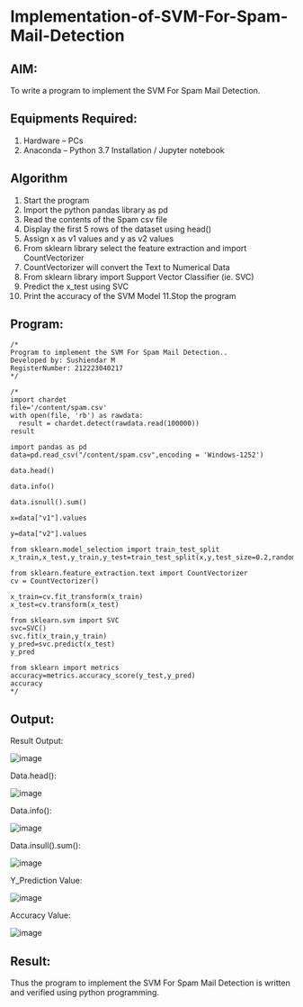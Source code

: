 # Implementation-of-SVM-For-Spam-Mail-Detection

## AIM:
To write a program to implement the SVM For Spam Mail Detection.

## Equipments Required:
1. Hardware – PCs
2. Anaconda – Python 3.7 Installation / Jupyter notebook

## Algorithm
1. Start the program
2. Import the python pandas library as pd
3. Read the contents of the Spam csv file
4. Display the first 5 rows of the dataset using head()
5. Assign x as v1 values and y as v2 values
6. From sklearn library select the feature extraction and import CountVectorizer
7. CountVectorizer will convert the Text to Numerical Data
8. From sklearn library import Support Vector Classifier (ie. SVC)
9. Predict the x_test using SVC
10. Print the accuracy of the SVM Model 11.Stop the program
## Program:
```
/*
Program to implement the SVM For Spam Mail Detection..
Developed by: Sushiendar M
RegisterNumber: 212223040217
*/
```
```
/*
import chardet
file='/content/spam.csv'
with open(file, 'rb') as rawdata:
  result = chardet.detect(rawdata.read(100000))
result

import pandas as pd
data=pd.read_csv("/content/spam.csv",encoding = 'Windows-1252')

data.head()

data.info()

data.isnull().sum()

x=data["v1"].values

y=data["v2"].values

from sklearn.model_selection import train_test_split
x_train,x_test,y_train,y_test=train_test_split(x,y,test_size=0.2,random_state=0)

from sklearn.feature_extraction.text import CountVectorizer
cv = CountVectorizer()

x_train=cv.fit_transform(x_train)
x_test=cv.transform(x_test)

from sklearn.svm import SVC
svc=SVC()
svc.fit(x_train,y_train)
y_pred=svc.predict(x_test)
y_pred

from sklearn import metrics
accuracy=metrics.accuracy_score(y_test,y_pred)
accuracy
*/
```
## Output:

 Result Output:

![image](https://github.com/user-attachments/assets/9977fa47-6a15-4679-9f92-8b9085fe0e86)


Data.head():

![image](https://github.com/user-attachments/assets/53c45b1e-038e-4250-a192-5664bc72221d)


Data.info():

![image](https://github.com/user-attachments/assets/48f86c56-1bcf-4876-86af-bb4a29681d2e)


Data.insull().sum():

![image](https://github.com/user-attachments/assets/0cf83fb6-6e89-4106-b354-3a986adef9e8)

Y_Prediction Value:

![image](https://github.com/user-attachments/assets/9aad1b17-15d6-4c4e-a265-ae795eb8b5c1)

Accuracy Value:

![image](https://github.com/user-attachments/assets/e31541b4-a4ba-4764-84b2-42cecd03eb64)

## Result:
Thus the program to implement the SVM For Spam Mail Detection is written and verified using python programming.
